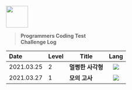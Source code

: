 <p align="left"><img src="https://img1.daumcdn.net/thumb/R1280x0/?scode=mtistory2&fname=https%3A%2F%2Fblog.kakaocdn.net%2Fdn%2FbiDlHo%2FbtqEo63n3La%2FYFk8fLODXugkTkljc4JPYK%2Fimg.png" height=60></p>

> **Programmers Coding Test  
> Challenge Log**

| Date       | Level | Title             | Lang                                                     |
| :--------- | ----- | ----------------- | :----------------------------------------------------------: |
| 2021.03.25 | 2     | **멀쩡한 사각형** | <img src="https://img.shields.io/badge/Swift-FA7343?style=flat-square&logo=Swift&logoColor=white"/> |
| 2021.03.27 | 1     | **모의 고사** | <img src="https://img.shields.io/badge/Swift-FA7343?style=flat-square&logo=Swift&logoColor=white"/> |

